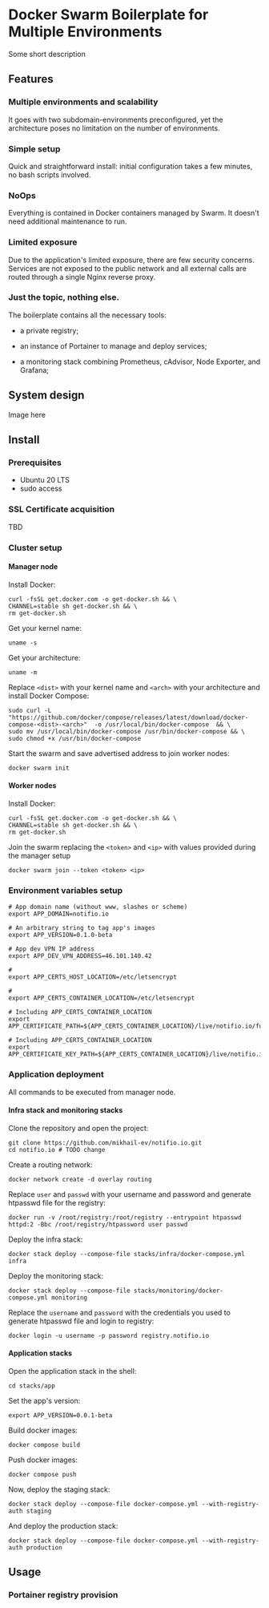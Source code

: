 # Docker Swarm Boilerplate for Multiple Environments

Some short description

## Features

### Multiple environments and scalability

It goes with two subdomain-environments preconfigured, yet the architecture poses no limitation on the number of environments.

### Simple setup

Quick and straightforward install: initial configuration takes a few minutes, no bash scripts involved.

### NoOps

Everything is contained in Docker containers managed by Swarm. It doesn't need additional maintenance to run.

### Limited exposure

Due to the application's limited exposure, there are few security concerns. Services are not exposed to the public network and all external calls are routed through a single Nginx reverse proxy.

### Just the topic, nothing else.

The boilerplate contains all the necessary tools:

- a private registry;

- an instance of Portainer to manage and deploy services;

- a monitoring stack combining Prometheus, cAdvisor, Node Exporter, and Grafana;


## System design

Image here

## Install

### Prerequisites

- Ubuntu 20 LTS
- sudo access

### SSL Certificate acquisition

TBD

### Cluster setup

#### Manager node

Install Docker:
```shell
curl -fsSL get.docker.com -o get-docker.sh && \
CHANNEL=stable sh get-docker.sh && \
rm get-docker.sh
```

Get your kernel name:
```shell
uname -s
```

Get your architecture:
```shell
uname -m
```

Replace `<dist>` with your kernel name and `<arch>` with your architecture and install Docker Compose:
```shell
sudo curl -L "https://github.com/docker/compose/releases/latest/download/docker-compose-<dist>-<arch>"  -o /usr/local/bin/docker-compose  && \
sudo mv /usr/local/bin/docker-compose /usr/bin/docker-compose && \
sudo chmod +x /usr/bin/docker-compose
```

Start the swarm and save advertised address to join worker nodes:
```shell
docker swarm init
```

#### Worker nodes

Install Docker:
```shell
curl -fsSL get.docker.com -o get-docker.sh && \
CHANNEL=stable sh get-docker.sh && \
rm get-docker.sh
```

Join the swarm replacing the `<token>` and `<ip>` with values provided during the manager setup
```shell
docker swarm join --token <token> <ip>
```

### Environment variables setup

```shell
# App domain name (without www, slashes or scheme)
export APP_DOMAIN=notifio.io

# An arbitrary string to tag app's images  
export APP_VERSION=0.1.0-beta

# App dev VPN IP address
export APP_DEV_VPN_ADDRESS=46.101.140.42

# 
export APP_CERTS_HOST_LOCATION=/etc/letsencrypt

#
export APP_CERTS_CONTAINER_LOCATION=/etc/letsencrypt

# Including APP_CERTS_CONTAINER_LOCATION
export APP_CERTIFICATE_PATH=${APP_CERTS_CONTAINER_LOCATION}/live/notifio.io/fullchain.pem

# Including APP_CERTS_CONTAINER_LOCATION
export APP_CERTIFICATE_KEY_PATH=${APP_CERTS_CONTAINER_LOCATION}/live/notifio.io/privkey.pem
```

### Application deployment

All commands to be executed from manager node.

#### Infra stack and monitoring stacks

Clone the repository and open the project:
```shell
git clone https://github.com/mikhail-ev/notifio.io.git
cd notifio.io # TODO change
```

Create a routing network:
```shell
docker network create -d overlay routing
```

Replace `user` and `passwd` with your username and password and generate htpasswd file for the registry:
```shell
docker run -v /root/registry:/root/registry --entrypoint htpasswd httpd:2 -Bbc /root/registry/htpassword user passwd
```

Deploy the infra stack:
```shell
docker stack deploy --compose-file stacks/infra/docker-compose.yml infra
```

Deploy the monitoring stack:
```shell
docker stack deploy --compose-file stacks/monitoring/docker-compose.yml monitoring
```

Replace the `username` and `password` with the credentials you used to generate htpasswd file and login to registry:
```shell
docker login -u username -p password registry.notifio.io
```

#### Application stacks

Open the application stack in the shell:
```shell
cd stacks/app
```

Set the app's version:
```shell
export APP_VERSION=0.0.1-beta
```

Build docker images:
```shell
docker compose build
```

Push docker images:
```shell
docker compose push
```

Now, deploy the staging stack:
```shell
docker stack deploy --compose-file docker-compose.yml --with-registry-auth staging
```

And deploy the production stack:
```shell
docker stack deploy --compose-file docker-compose.yml --with-registry-auth production
```

## Usage

### Portainer registry provision
 